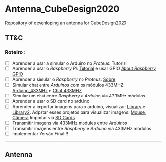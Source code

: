 # Antenna_CubeDesign2020

Repository of devenloping an antenna for CubeDesign2020


## TT&C

### Roteiro :

 - [ ] Aprender a usar a simular o Arduino no *Proteus*: [Tutorial](https://www.youtube.com/playlist?list=PLUg-RvBnK2zaHDeWkeXDkz20sXLry8oVH)
 - [ ] Aprender a usar o *Raspberry Pi*: [Tutorial](https://www.youtube.com/watch?v=RpseX2ylEuw&list=PLQVvvaa0QuDesV8WWHLLXW_avmTzHmJLv&index=2&t=29s) e usar  GPIO
 [About *Raspberry* GPIO](https://www.youtube.com/watch?v=tQEmtbaO2GY)
 - [ ] Aprender a simular o *Raspberry* no *Proteus*: [Sobre](https://www.youtube.com/watch?v=PSp7XxqS8S4)
 - [ ] Simular chat entre *Arduinos* com os módulos 433MHZ: [Arduino_433MHz](https://www.youtube.com/watch?v=qIHIr61Yb10) e [Chat 433MHZ](https://www.youtube.com/watch?v=PCslmzSDMmA)
 - [ ] Simular um chat entre *Raspberry* e *Arduino* via 433MHz módulos
 - [ ] Aprender a usar o SD card no arduino
 - [ ] Aprender a importar imagens para o arduino, visualizar: [Library](https://learn.adafruit.com/adafruit-gfx-graphics-library/loading-images) e [Library2](https://www.arduino.cc/en/Reference/TFTLoadImage). Adpatar esses projetos para visualizar imagens:
 [Mouse](http://frenki.net/2013/12/convert-optical-mouse-into-arduino-web-camera/), [Câmera](https://www.youtube.com/playlist?list=PLVilroPGLJaesaS5mP93i0goPck2JK-O4)
 Importar via [SD Cards](https://www.youtube.com/watch?v=XTPi3sqK6SM)
 - [ ] Transmitir imagens via 433MHz modules entre *Arduinos*
 - [ ] Transmitir imagens entre *Raspberry* e *Arduino* via 433MHz módulos
 - [ ] Implementar Versão Final!!!
 
 ---
 
 ## Antenna
